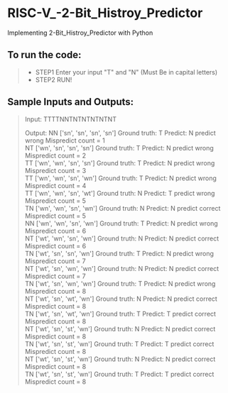 # RISC-V_-2-Bit_Histroy_Predictor 
Implementing 2-Bit_Histroy_Predictor with Python 
## To run the code: 
>* STEP1 Enter your input "T" and "N" (Must Be in capital letters)    
>* STEP2 RUN!  

## Sample Inputs and Outputs:   
>Input:  TTTTNNTNTNTNTNTNT  
>  
>Output:
>NN ['sn', 'sn', 'sn', 'sn']     Ground truth: T  Predict: N     predict wrong     Mispredict count =  1  
>NT ['wn', 'sn', 'sn', 'sn']     Ground truth: T  Predict: N     predict wrong     Mispredict count =  2  
>TT ['wn', 'wn', 'sn', 'sn']     Ground truth: T  Predict: N     predict wrong     Mispredict count =  3  
>TT ['wn', 'wn', 'sn', 'wn']     Ground truth: T  Predict: N     predict wrong     Mispredict count =  4  
>TT ['wn', 'wn', 'sn', 'wt']     Ground truth: N  Predict: T     predict wrong     Mispredict count =  5  
>TN ['wn', 'wn', 'sn', 'wn']     Ground truth: N  Predict: N     predict correct   Mispredict count =  5  
>NN ['wn', 'wn', 'sn', 'wn']     Ground truth: T  Predict: N     predict wrong     Mispredict count =  6  
>NT ['wt', 'wn', 'sn', 'wn']     Ground truth: N  Predict: N     predict correct   Mispredict count =  6  
>TN ['wt', 'sn', 'sn', 'wn']     Ground truth: T  Predict: N     predict wrong     Mispredict count =  7  
>NT ['wt', 'sn', 'wn', 'wn']     Ground truth: N  Predict: N     predict correct   Mispredict count =  7  
>TN ['wt', 'sn', 'wn', 'wn']     Ground truth: T  Predict: N     predict wrong     Mispredict count =  8  
>NT ['wt', 'sn', 'wt', 'wn']     Ground truth: N  Predict: N     predict correct   Mispredict count =  8  
>TN ['wt', 'sn', 'wt', 'wn']     Ground truth: T  Predict: T     predict correct   Mispredict count =  8  
>NT ['wt', 'sn', 'st', 'wn']     Ground truth: N  Predict: N     predict correct   Mispredict count =  8  
>TN ['wt', 'sn', 'st', 'wn']     Ground truth: T  Predict: T     predict correct   Mispredict count =  8  
>NT ['wt', 'sn', 'st', 'wn']     Ground truth: N  Predict: N     predict correct   Mispredict count =  8  
>TN ['wt', 'sn', 'st', 'wn']     Ground truth: T  Predict: T     predict correct   Mispredict count =  8  
